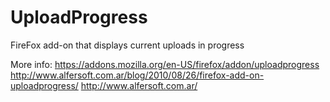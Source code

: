 UploadProgress
==============

FireFox add-on that displays current uploads in progress

More info:
https://addons.mozilla.org/en-US/firefox/addon/uploadprogress
http://www.alfersoft.com.ar/blog/2010/08/26/firefox-add-on-uploadprogress/
http://www.alfersoft.com.ar/
